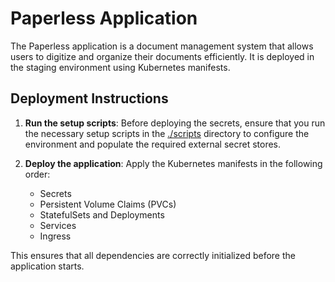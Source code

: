 # Paperless Application

The Paperless application is a document management system that allows users to digitize and organize their documents efficiently. It is deployed in the staging environment using Kubernetes manifests.

## Deployment Instructions

1. **Run the setup scripts**:
   Before deploying the secrets, ensure that you run the necessary setup scripts in the [./scripts](scripts) directory to configure the environment and populate the required external secret stores.

2. **Deploy the application**:
   Apply the Kubernetes manifests in the following order:
   - Secrets
   - Persistent Volume Claims (PVCs)
   - StatefulSets and Deployments
   - Services
   - Ingress

This ensures that all dependencies are correctly initialized before the application starts.
